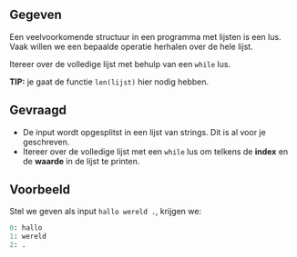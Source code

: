 ## Gegeven

Een veelvoorkomende structuur in een programma met lijsten is een lus. Vaak willen we een bepaalde operatie herhalen over de hele lijst.

Itereer over de volledige lijst met behulp van een `while` lus.

**TIP:** je gaat de functie `len(lijst)` hier nodig hebben.

## Gevraagd

- De input wordt opgesplitst in een lijst van strings. Dit is al voor je geschreven.
- Itereer over de volledige lijst met een `while` lus om telkens de **index** en de **waarde** in de lijst te printen.

 ## Voorbeeld

Stel we geven als input `hallo wereld .`, krijgen we:
```python
0: hallo
1: wereld
2: .
```